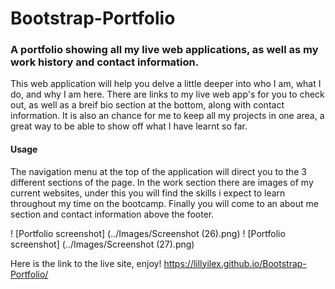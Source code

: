 # Bootstrap-Portfolio
### A portfolio showing all my live web applications, as well as my work history and contact information.

This web application will help you delve a little deeper into who I am, what I do, and why I am here. There are links to my live web app's for you to check out, as well as a breif bio section at the bottom, along with contact information. It is also an chance for me to keep all my projects in one area, a great way to be able to show off what I have learnt so far.

#### Usage
The navigation menu at the top of the application will direct you to the 3 different sections of the page. In the work section there are images of my current websites, under this you will find the skills i expect to learn throughout my time on the bootcamp. Finally you will come to an about me section and contact information above the footer. 


! [Portfolio screenshot] (../Images/Screenshot (26).png) 
! [Portfolio screenshot] (../Images/Screenshot (27).png) 


Here is the link to the live site, enjoy! https://lillyilex.github.io/Bootstrap-Portfolio/
